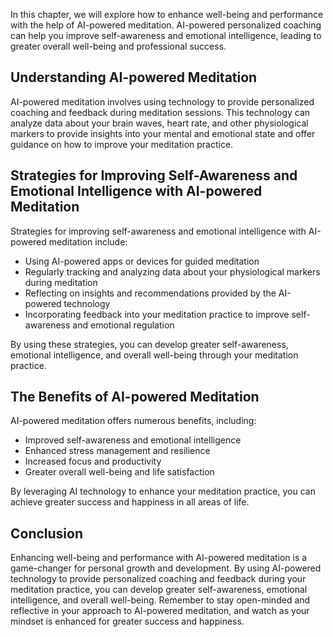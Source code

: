 
In this chapter, we will explore how to enhance well-being and performance with the help of AI-powered meditation. AI-powered personalized coaching can help you improve self-awareness and emotional intelligence, leading to greater overall well-being and professional success.

Understanding AI-powered Meditation
-----------------------------------

AI-powered meditation involves using technology to provide personalized coaching and feedback during meditation sessions. This technology can analyze data about your brain waves, heart rate, and other physiological markers to provide insights into your mental and emotional state and offer guidance on how to improve your meditation practice.

Strategies for Improving Self-Awareness and Emotional Intelligence with AI-powered Meditation
---------------------------------------------------------------------------------------------

Strategies for improving self-awareness and emotional intelligence with AI-powered meditation include:

* Using AI-powered apps or devices for guided meditation
* Regularly tracking and analyzing data about your physiological markers during meditation
* Reflecting on insights and recommendations provided by the AI-powered technology
* Incorporating feedback into your meditation practice to improve self-awareness and emotional regulation

By using these strategies, you can develop greater self-awareness, emotional intelligence, and overall well-being through your meditation practice.

The Benefits of AI-powered Meditation
-------------------------------------

AI-powered meditation offers numerous benefits, including:

* Improved self-awareness and emotional intelligence
* Enhanced stress management and resilience
* Increased focus and productivity
* Greater overall well-being and life satisfaction

By leveraging AI technology to enhance your meditation practice, you can achieve greater success and happiness in all areas of life.

Conclusion
----------

Enhancing well-being and performance with AI-powered meditation is a game-changer for personal growth and development. By using AI-powered technology to provide personalized coaching and feedback during your meditation practice, you can develop greater self-awareness, emotional intelligence, and overall well-being. Remember to stay open-minded and reflective in your approach to AI-powered meditation, and watch as your mindset is enhanced for greater success and happiness.
